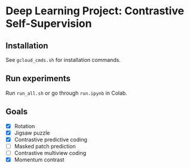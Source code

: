 # Deep Learning Project: Contrastive Self-Supervision

## Installation
See ```gcloud_cmds.sh``` for installation commands.

## Run experiments
Run ```run_all.sh``` or go through ```run.ipynb``` in Colab.

## Goals
- [x] Rotation
- [x] Jigsaw puzzle
- [x] Contrastive predictive coding
- [ ] Masked patch prediction
- [ ] Contrastive multiview coding
- [x] Momentum contrast 
